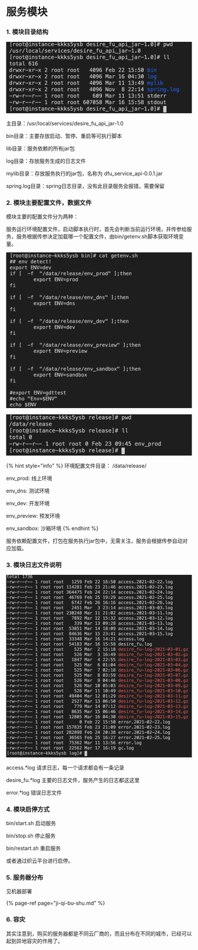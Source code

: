 # 服务模块

### 1. 模块目录结构

![](../.gitbook/assets/image%20%2832%29.png)

主目录：/usr/local/services/desire\_fu\_api\_jar-1.0

bin目录：主要存放启动、暂停、重启等可执行脚本

lib目录：服务依赖的所有jar包

log目录：存放服务生成的日志文件

mylib目录：存放服务执行的jar包，名称为 dfu\_service\_api-0.0.1.jar

spring.log目录：spring日志目录，没有此目录服务会报错，需要保留

### 2. 模块主要配置文件，数据文件

模块主要的配置文件分为两种：

服务运行环境配置文件，启动脚本执行时，首先会判断当前运行环境，并传参给服务，服务根据传参决定加载哪一个配置文件，由bin/getenv.sh脚本获取环境变量。

![](../.gitbook/assets/image%20%2825%29.png)

![](../.gitbook/assets/image%20%2830%29.png)

{% hint style="info" %}
环境配置文件目录： /data/release/

env\_prod: 线上环境

env\_dns: 测试环境

env\_dev: 开发环境

env\_preview: 预发环境

env\_sandbox: 沙箱环境
{% endhint %}

服务依赖配置文件，打包在服务执行jar包中，无需关注，服务会根据传参自动对应加载。

### 3. 模块日志文件说明

![](../.gitbook/assets/image%20%2846%29.png)

access.\*log  请求日志，每一个请求都会有一条记录

desire\_fu.\*log 主要的日志文件，服务产生的日志都这这里

error.\*log 错误日志文件

### 4. 模块启停方式

bin/start.sh 启动服务

bin/stop.sh 停止服务

bin/restart.sh 重启服务

或者通过织云平台进行启停。

### 5. 服务器分布

见机器部署

{% page-ref page="ji-qi-bu-shu.md" %}

### 6. 容灾

其实注意到，购买的服务器都是不同云厂商的，而且分布在不同的城市，已经可以起到异地容灾的作用了。





